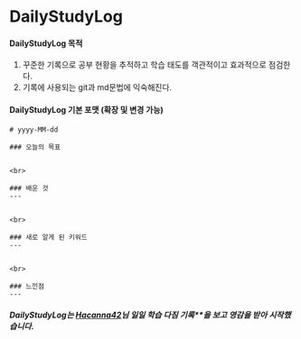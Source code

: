 # DailyStudyLog

#### DailyStudyLog 목적

1. 꾸준한 기록으로 공부 현황을 추적하고 학습 태도를 객관적이고 효과적으로 점검한다.
2. 기록에 사용되는 git과 md문법에 익숙해진다.

#### DailyStudyLog 기본 포맷 (확장 및 변경 가능)
	# yyyy-MM-dd

	### 오늘의 목표


	<br>

	### 배운 것
	---


	<br>

	### 새로 알게 된 키워드
	---
	

	<br>

	### 느낀점
	---


##### DailyStudyLog는 [Hacanna42](https://github.com/Hacanna42/acmicpc-study/tree/main/STUDY%20LOG, "GitHub link")님 일일 학습 다짐 기록**을 보고 영감을 받아 시작했습니다.
